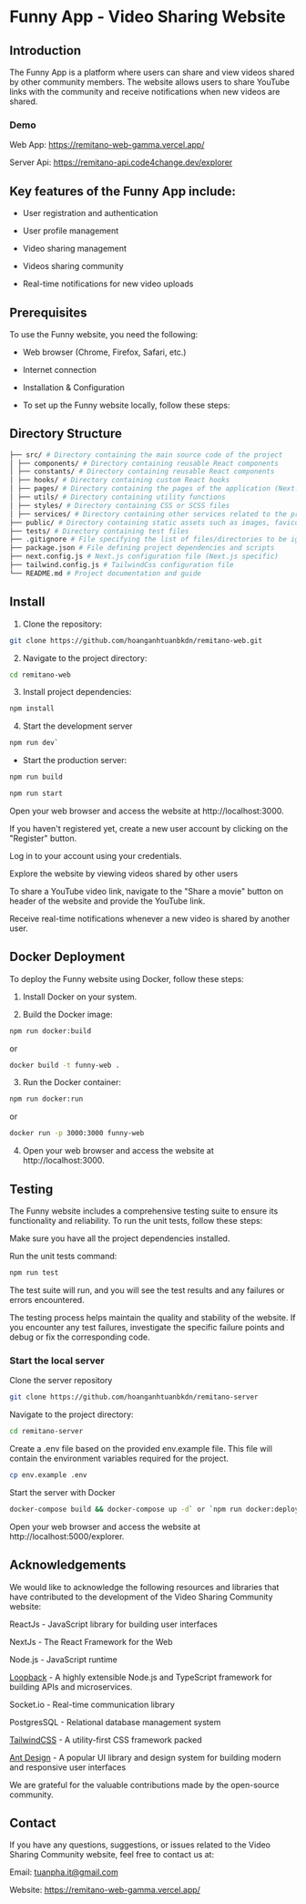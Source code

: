 # Funny App - Video Sharing Website

## Introduction

The Funny App is a platform where users can share and view videos shared by other community members. The website allows users to share YouTube links with the community and receive notifications when new videos are shared.

### Demo

Web App: https://remitano-web-gamma.vercel.app/

Server Api: https://remitano-api.code4change.dev/explorer

## Key features of the Funny App include:

-   User registration and authentication

-   User profile management

-   Video sharing management

-   Videos sharing community

-   Real-time notifications for new video uploads

## Prerequisites

To use the Funny website, you need the following:

-   Web browser (Chrome, Firefox, Safari, etc.)

-   Internet connection

-   Installation & Configuration

-   To set up the Funny website locally, follow these steps:

## Directory Structure

```sh
├── src/ # Directory containing the main source code of the project
│ ├── components/ # Directory containing reusable React components
│ ├── constants/ # Directory containing reusable React components
│ ├── hooks/ # Directory containing custom React hooks
│ ├── pages/ # Directory containing the pages of the application (Next.js specific)
│ ├── utils/ # Directory containing utility functions
│ ├── styles/ # Directory containing CSS or SCSS files
│ ├── services/ # Directory containing other services related to the project ( API, Socket )
├── public/ # Directory containing static assets such as images, favicon, etc.
├── tests/ # Directory containing test files
├── .gitignore # File specifying the list of files/directories to be ignored during commit
├── package.json # File defining project dependencies and scripts
├── next.config.js # Next.js configuration file (Next.js specific)
├── tailwind.config.js # TailwindCss configuration file
└── README.md # Project documentation and guide
```

## Install

1. Clone the repository:

```sh
git clone https://github.com/hoanganhtuanbkdn/remitano-web.git
```

2. Navigate to the project directory:

```sh
cd remitano-web
```

3. Install project dependencies:

```sh
npm install
```

4. Start the development server

```sh
npm run dev`

```

-   Start the production server:

```sh
npm run build
```

```sh
npm run start
```

Open your web browser and access the website at http://localhost:3000.

If you haven't registered yet, create a new user account by clicking on the "Register" button.

Log in to your account using your credentials.

Explore the website by viewing videos shared by other users

To share a YouTube video link, navigate to the "Share a movie" button on header of the website and provide the YouTube link.

Receive real-time notifications whenever a new video is shared by another user.

## Docker Deployment

To deploy the Funny website using Docker, follow these steps:

1. Install Docker on your system.

2. Build the Docker image:

```sh
npm run docker:build
```

or

```sh
docker build -t funny-web .
```

3. Run the Docker container:

```sh
npm run docker:run
```

or

```sh
docker run -p 3000:3000 funny-web
```

4. Open your web browser and access the website at http://localhost:3000.

## Testing

The Funny website includes a comprehensive testing suite to ensure its functionality and reliability. To run the unit tests, follow these steps:

Make sure you have all the project dependencies installed.

Run the unit tests command:

```sh
npm run test
```

The test suite will run, and you will see the test results and any failures or errors encountered.

The testing process helps maintain the quality and stability of the website. If you encounter any test failures, investigate the specific failure points and debug or fix the corresponding code.

### Start the local server

Clone the server repository

```sh
git clone https://github.com/hoanganhtuanbkdn/remitano-server
```

Navigate to the project directory:

```sh
cd remitano-server
```

Create a .env file based on the provided env.example file. This file will contain the environment variables required for the project.

```sh
cp env.example .env
```

Start the server with Docker

```sh
docker-compose build && docker-compose up -d` or `npm run docker:deploy
```

Open your web browser and access the website at http://localhost:5000/explorer.

## Acknowledgements

We would like to acknowledge the following resources and libraries that have contributed to the development of the Video Sharing Community website:

ReactJs - JavaScript library for building user interfaces

NextJs - The React Framework for the Web

Node.js - JavaScript runtime

[Loopback](https://loopback.io/) - A highly extensible Node.js and TypeScript framework
for building APIs and microservices.

Socket.io - Real-time communication library

PostgresSQL - Relational database management system

[TailwindCSS](https://tailwindcss.com/) - A utility-first CSS framework packed

[Ant Design](https://ant.design/) - A popular UI library and design system for building modern and responsive user interfaces

We are grateful for the valuable contributions made by the open-source community.

## Contact

If you have any questions, suggestions, or issues related to the Video Sharing Community website, feel free to contact us at:

Email: tuanpha.it@gmail.com

Website: https://remitano-web-gamma.vercel.app/
